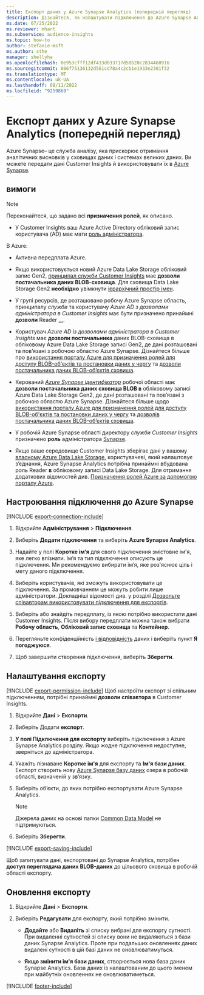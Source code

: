 ```yaml
---
title: Експорт даних у Azure Synapse Analytics (попередній перегляд)
description: Дізнайтеся, як налаштувати підключення до Azure Synapse Analytics.
ms.date: 07/25/2022
ms.reviewer: mhart
ms.subservice: audience-insights
ms.topic: how-to
author: stefanie-msft
ms.author: sthe
manager: shellyha
ms.openlocfilehash: 0e953cfff12df433d033717d58b28c2834468916
ms.sourcegitcommit: 086f75136132d561cd78a4c2cb1e1933e2301f32
ms.translationtype: MT
ms.contentlocale: uk-UA
ms.lasthandoff: 08/11/2022
ms.locfileid: "9259869"
---
```

# <a name="export-data-to-azure-synapse-analytics-preview"></a>Експорт даних у Azure Synapse Analytics (попередній перегляд)

Azure Synapse– це служба аналізу, яка прискорює отримання аналітичних висновків у сховищах даних і системах великих даних. Ви можете передати дані Customer Insights й використовувати їх в [Azure Synapse](/azure/synapse-analytics/overview-what-is).

## <a name="prerequisites"></a>вимоги

> [!NOTE]
> Переконайтеся, що задано всі **призначення ролей**, як описано.

- У Customer Insights ваш Azure Active Directory обліковий запис користувача (AD) має мати [роль адміністратора](permissions.md#add-users).

В Azure:

- Активна передплата Azure.

- Якщо використовується новий Azure Data Lake Storage обліковий запис Gen2, [принципал служби Customer Insights](connect-service-principal.md) має **дозволи постачальника даних BLOB-сховища**. Для сховища Data Lake Storage Gen2 **необхідно** увімкнути [ієрархічний простір імен](/azure/storage/blobs/data-lake-storage-namespace).

- У групі ресурсів, де розташовано робочу Azure Synapse область, принципалу *служби* та користувачу *Azure AD з дозволами адміністратора в Customer Insights* має бути призначено принаймні **дозволи** Reader [...](/azure/role-based-access-control/role-assignments-portal).

- Користувач *Azure AD із дозволами адміністратора в Customer Insights* має **дозволи постачальника** даних BLOB-сховища в обліковому Azure Data Lake Storage записі Gen2, де дані розташовані та пов’язані з робочою областю Azure Synapse. Дізнайтеся більше про [використання порталу Azure для призначення ролей для доступу BLOB-об'єктів та постановки даних у чергу](/azure/storage/common/storage-auth-aad-rbac-portal) та [дозволи постачальника даних BLOB-об’єктів сховища](/azure/role-based-access-control/built-in-roles#storage-blob-data-contributor).

- Керований *[Azure Synapse ідентифікатор](/azure/synapse-analytics/security/synapse-workspace-managed-identity)* робочої області має **дозволи постачальника даних сховища BLOB в** обліковому записі Azure Data Lake Storage Gen2, де дані розташовані та пов’язані з робочою областю Azure Synapse. Дізнайтеся більше щодо [використання порталу Azure для призначення ролей для доступу BLOB-об'єктів та постановки даних у чергу](/azure/storage/common/storage-auth-aad-rbac-portal) та [дозволів постачальника даних BLOB-об’єктів сховища](/azure/role-based-access-control/built-in-roles#storage-blob-data-contributor).

- У робочій Azure Synapse області директору *служби Customer Insights* призначено **роль** адміністратора [Synapse](/azure/synapse-analytics/security/how-to-set-up-access-control).

- Якщо ваше середовище Customer Insights зберігає дані у вашому [власному Azure Data Lake Storage](own-data-lake-storage.md), користувачеві, який налаштовує з’єднання, Azure Synapse Analytics потрібна принаймні вбудована роль Reader **в** обліковому записі Data Lake Storage. Для отримання додаткових відомостей див. [Призначення ролей Azure за допомогою порталу Azure](/azure/role-based-access-control/role-assignments-portal).

## <a name="set-up-connection-to-azure-synapse"></a>Настроювання підключення до Azure Synapse

[!INCLUDE [export-connection-include](includes/export-connection-admn.md)]

1. Відкрийте **Адміністрування** > **Підключення**.

1. Виберіть **Додати підключення** та виберіть **Azure Synapse Analytics**.

1. Надайте у полі **Коротке ім’я** для свого підключення змістовне ім'я, яке легко впізнати. Ім’я та тип підключення описують це підключення. Ми рекомендуємо вибирати ім’я, яке роз'яснює ціль і мету даного підключення.

1. Виберіть користувачів, які зможуть використовувати це підключення. За промовчанням це можуть робити лише адміністратори. Докладніші відомості див. у розділі [Дозвольте співавторам використовувати підключення для експортів](connections.md#allow-contributors-to-use-a-connection-for-exports).

1. Виберіть або знайдіть передплату, із якою потрібно використати дані Customer Insights. Після вибору передплати можна також вибрати **Робочу область**, **Обліковий запис сховища** та **Контейнер**.

1. Перегляньте конфіденційність [і відповідність](connections.md#data-privacy-and-compliance) даних і виберіть пункт **Я погоджуюся**.

1. Щоб завершити створення підключення, виберіть **Зберегти**.

## <a name="configure-an-export"></a>Налаштування експорту

[!INCLUDE [export-permission-include](includes/export-permission.md)] Щоб настроїти експорт зі спільним підключенням, потрібні принаймні **дозволи співавтора** в Customer Insights.

1. Відкрийте **Дані** > **Експорти**.

1. Виберіть Додати **експорт**.

1. **У полі Підключення для експорту** виберіть підключення з Azure Synapse Analytics розділу. Якщо жодне підключення недоступне, зверніться до адміністратора.

1. Укажіть пізнаване **Коротке ім'я** для експорту та **Ім'я бази даних**. Експорт створить нову [Azure Synapse базу даних](/azure/synapse-analytics/database-designer/concepts-lake-database) озера в робочій області, визначеній у зв’язку.

1. Виберіть об’єкти, до яких потрібно експортувати Azure Synapse Analytics.
   > [!NOTE]
   > Джерела даних на основі папки [Common Data Model](connect-common-data-model.md) не підтримуються.

1. Виберіть **Зберегти**.

[!INCLUDE [export-saving-include](includes/export-saving.md)]

Щоб запитувати дані, експортовані до Synapse Analytics, потрібен **доступ переглядача даних BLOB-даних** до цільового сховища в робочій області експорту.

## <a name="update-an-export"></a>Оновлення експорту

1. Відкрийте **Дані** > **Експорти**.

1. Виберіть **Редагувати** для експорту, який потрібно змінити.

   - **Додайте** або **Видаліть** зі списку вибрані для експорту сутності. При видаленні сутностей зі списку вони не видаляються з бази даних Synapse Analytics. Проте при подальших оновленнях даних видалені сутності в цій базі даних не оновлюватимуться.

   - **Якщо змінити ім'я бази даних**, створюється нова база даних Synapse Analytics. База даних із налаштованим до цього іменем при майбутніх оновленнях не оновлюватиметься.

[!INCLUDE [footer-include](includes/footer-banner.md)]
